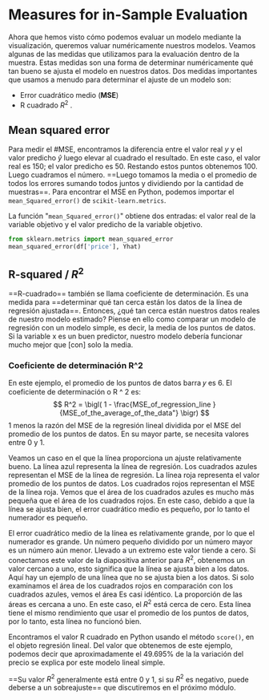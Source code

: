 # Measures for in-Sample Evaluation
Ahora que hemos visto cómo podemos evaluar un modelo mediante la visualización, queremos valuar numéricamente nuestros modelos.
Veamos algunas de las medidas que utilizamos para la evaluación dentro de la muestra.
Estas medidas son una forma de determinar numéricamente qué tan bueno se ajusta el modelo en nuestros datos.
Dos medidas importantes que usamos a menudo para determinar el ajuste de un modelo son: 
- Error cuadrático medio (__MSE__)
- R cuadrado $R^2$ .

## Mean squared error
Para medir el #MSE, encontramos la diferencia entre el valor real $y$ y el valor predicho $\hat{y}$ luego elevar al cuadrado el resultado.
En este caso, el valor real es 150; el valor predicho es 50. Restando estos puntos obtenemos 100.
Luego cuadramos el número.
==Luego tomamos la media o el promedio de todos los errores sumando todos juntos y dividiendo por la cantidad de muestras==.
Para encontrar el MSE en Python, podemos importar el `mean_Squared_error()` de `scikit-learn.metrics`.

La función "`mean_Squared_error()`" obtiene dos entradas: el valor real de la variable objetivo y el valor predicho de la variable objetivo.
```py
from sklearn.metrics import mean_squared_error
mean_squared_error(df['price'], Yhat)
```

## R-squared / $R^2$
==R-cuadrado== también se llama coeficiente de determinación. Es una medida para ==determinar qué tan cerca están los datos de la línea de regresión ajustada==. Entonces, ¿qué tan cerca están nuestros datos reales de nuestro modelo estimado?
Piense en ello como comparar un modelo de regresión con un modelo simple, es decir, la media de los puntos de datos. Si la variable x es un buen predictor, nuestro modelo debería funcionar mucho mejor que
[con] solo la media.

### Coeficiente de determinación R^2
En este ejemplo, el promedio de los puntos de datos barra 𝑦  es 6.
El coeficiente de determinación o R ^ 2 es:
$$
R^2 = \bigl( 1 - \frac{MSE_of_regression_line }{MSE_of_the_average_of_the_data"} \bigr)
$$
1 menos la razón del MSE de la regresión lineal dividida por el MSE del promedio de los puntos de datos. En su mayor parte, se necesita
valores entre 0 y 1.

Veamos un caso en el que la línea proporciona un ajuste relativamente bueno.
La línea azul representa la línea de regresión.
Los cuadrados azules representan el MSE de la línea de regresión.
La línea roja representa el valor promedio de los puntos de datos.
Los cuadrados rojos representan el MSE de la línea roja.
Vemos que el área de los cuadrados azules es mucho más pequeña que el área de los cuadrados rojos.
En este caso, debido a que la línea se ajusta bien, el error cuadrático medio es pequeño, por lo tanto el numerador es pequeño.

El error cuadrático medio de la línea es relativamente grande, por lo que el numerador es grande.
Un número pequeño dividido por un número mayor es un número aún menor. 
Llevado a un extremo este valor tiende a cero.
Si conectamos este valor de la diapositiva anterior para $R^2$, obtenemos un valor cercano a uno, esto significa que la línea se ajusta bien a los datos. Aquí hay un ejemplo de una línea que no se ajusta bien a los datos.
Si solo examinamos el área de los cuadrados rojos en comparación con los cuadrados azules, vemos el área
Es casi idéntico.
La proporción de las áreas es cercana a uno.
En este caso, el $R^2$ está cerca de cero.
Esta línea tiene el mismo rendimiento que usar el promedio de los puntos de datos, por lo tanto, esta línea no funcionó bien.

Encontramos el valor R cuadrado en Python usando el método `score()`, en el objeto regresión lineal.
Del valor que obtenemos de este ejemplo, podemos decir que aproximadamente el 49.695% de la la variación del precio se explica por este modelo lineal simple.

==Su valor $R^2$ generalmente está entre 0 y 1, si su $R^2$ es negativo, puede deberse a un sobreajuste== que discutiremos en el próximo módulo.

